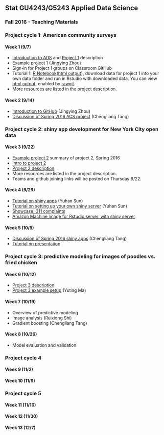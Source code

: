 ## Stat GU4243/G5243 Applied Data Science
### Fall 2016 - Teaching Materials

### Project cycle 1: American community surveys
#### Week 1 (9/7)
+ [Introduction to ADS](https://github.com/TZstatsADS/ADS_Teaching/blob/master/Tutorials/wk1-Intro.pdf) and [Project 1](https://github.com/TZstatsADS/ADS_Teaching/tree/master/Fall2016_Projects/Project1_ACS) description
+ [Example project 1](https://github.com/TZstatsADS/Spr2016-Proj1-Grp9-MajorMatters) (Jingying Zhou)
+ Sign-in for Project 1 groups on Classroom GitHub
+ Tutorial 1: [R Notebook](https://github.com/TZstatsADS/ADS_Teaching/blob/master/Fall2016_Projects/Project1_ACS/lib/tutorial1.Rmd)([html output](https://rawgit.com/TZstatsADS/ADS_Teaching/master/Fall2016_Projects/Project1_ACS/lib/tutorial1.nb.html)), download data for project 1 into your own data folder and run in Rstudio with downloaded data. You can view [html output](http://rawgit.com/TZstatsADS/ADS_Teaching/master/Fall2016_Projects/Project1_ACS/lib/tutorial1.nb.html), enabled by [rawgit](https://rawgit.com/). 
+ More resources are listed in the project description.

#### Week 2 (9/14)
+ [Introduction to GitHub](https://github.com/TZstatsADS/ADS_Teaching/tree/master/Spring2016/Tutorials/wk2-Tutorial_GitHub-master) (Jingying Zhou)
+ [Discussion of Spring 2016 ACS project](http://tzstatsads.github.io//2016/08/31/Spr2016Project1-summary.html) (Chengliang Tang)

### Project cycle 2: shiny app development for New York City open data
#### Week 3 (9/22)
+ [Example project 2](http://tzstatsads.github.io//2016/09/21/Spr2016Project2-summary.html) summary of project 2, Spring 2016
+ [Intro to project 2](Tutorials/project2_intro.pptx)
+ [Project 2 description](Tutorials/project2_desc.md)
+ More resources are listed in the project description.
+ Teams and github joining links will be posted on Thursday 9/22.

#### Week 4 (9/29)
+ [Tutorial on shiny apps](https://yuhansun.shinyapps.io/Shiny_in_a_NutShell/) (Yuhan Sun)
+ [Tutorial on setting up your own shiny server](http://54.88.208.114:3838/Shiny_in_a_NutShell/) (Yuhan Sun)
+ [Showcase: 311 complaints](https://yuhansun.shinyapps.io/group3/)
+ [Amazon Machine Image for Rstudio server, with shiny server](http://www.louisaslett.com/RStudio_AMI/)

#### Week 5 (10/5)
+ [Discussion of Spring 2016 shiny apps](http://tzstatsads.github.io//2016/09/21/Spr2016Project2-summary.html) (Chengliang Tang)
+ [Tutorial on presentation](Tutorials/MakingPresentation.pdf)

### Project cycle 3: predictive modeling for images of poodles vs. fried chicken

#### Week 6 (10/12)
+ [Project 3 description](Fall2016_Projects/Project3_PoodleKFC/doc/project3_desc.md)
+ [Project 3 example setup](https://cdn.rawgit.com/TZstatsADS/Project3_PoodleKFC/master/main.html) (Yuting Ma)

#### Week 7 (10/19)
+ Overview of predictive modeling
+ Image analysis (Ruixiong Shi)
+ Gradient boosting (Chengliang Tang)

#### Week 8 (10/26) 
+ Model evaluation and validation

### Project cycle 4

#### Week 9 (11/2)

#### Week 10 (11/9)

### Project cycle 5

#### Week 11 (11/16)

#### Week 12 (11/30)

#### Week 13 (12/7) 


